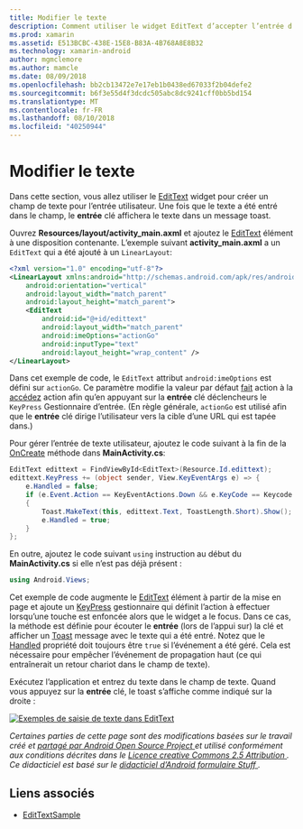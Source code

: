 ```yaml
---
title: Modifier le texte
description: Comment utiliser le widget EditText d’accepter l’entrée d’utilisateur.
ms.prod: xamarin
ms.assetid: E513BCBC-438E-15E8-B83A-4B768A8E8B32
ms.technology: xamarin-android
author: mgmclemore
ms.author: mamcle
ms.date: 08/09/2018
ms.openlocfilehash: bb2cb13472e7e17eb1b0438ed67033f2b04defe2
ms.sourcegitcommit: b6f3e55d4f3dcdc505abc8dc9241cff0bb5bd154
ms.translationtype: MT
ms.contentlocale: fr-FR
ms.lasthandoff: 08/10/2018
ms.locfileid: "40250944"
---
```

# <a name="edit-text"></a>Modifier le texte

Dans cette section, vous allez utiliser le [EditText](https://developer.xamarin.com/api/type/Android.Widget.EditText/) widget pour créer un champ de texte pour l’entrée utilisateur. Une fois que le texte a été entré dans le champ, le **entrée** clé affichera le texte dans un message toast.

Ouvrez **Resources/layout/activity_main.axml** et ajoutez le [EditText](https://developer.xamarin.com/api/type/Android.Widget.EditText/) élément à une disposition contenante. L’exemple suivant **activity_main.axml** a un `EditText` qui a été ajouté à un `LinearLayout`:

```xml
<?xml version="1.0" encoding="utf-8"?>
<LinearLayout xmlns:android="http://schemas.android.com/apk/res/android"
    android:orientation="vertical"
    android:layout_width="match_parent"
    android:layout_height="match_parent">
    <EditText
        android:id="@+id/edittext"
        android:layout_width="match_parent"
        android:imeOptions="actionGo"
        android:inputType="text"
        android:layout_height="wrap_content" />
</LinearLayout>
```

Dans cet exemple de code, le `EditText` attribut `android:imeOptions` est défini sur `actionGo`. Ce paramètre modifie la valeur par défaut [fait](https://developer.android.com/reference/android/view/inputmethod/EditorInfo#IME_ACTION_DONE) action à la [accédez](https://developer.android.com/reference/android/view/inputmethod/EditorInfo#IME_ACTION_GO) action afin qu’en appuyant sur la **entrée** clé déclencheurs le `KeyPress` Gestionnaire d’entrée.
(En règle générale, `actionGo` est utilisé afin que le **entrée** clé dirige l’utilisateur vers la cible d’une URL qui est tapée dans.)

Pour gérer l’entrée de texte utilisateur, ajoutez le code suivant à la fin de la [OnCreate](https://developer.xamarin.com/api/member/Android.App.Activity.OnCreate/) méthode dans **MainActivity.cs**:

```csharp
EditText edittext = FindViewById<EditText>(Resource.Id.edittext);
edittext.KeyPress += (object sender, View.KeyEventArgs e) => {
    e.Handled = false;
    if (e.Event.Action == KeyEventActions.Down && e.KeyCode == Keycode.Enter) 
    {
        Toast.MakeText(this, edittext.Text, ToastLength.Short).Show();
        e.Handled = true;
    }
};
```

En outre, ajoutez le code suivant `using` instruction au début du **MainActivity.cs** si elle n’est pas déjà présent :

```csharp
using Android.Views;
```

Cet exemple de code augmente le [EditText](https://developer.xamarin.com/api/type/Android.Widget.EditText/) élément à partir de la mise en page et ajoute un [KeyPress](https://developer.xamarin.com/api/event/Android.Views.View.KeyPress/) gestionnaire qui définit l’action à effectuer lorsqu’une touche est enfoncée alors que le widget a le focus. Dans ce cas, la méthode est définie pour écouter le **entrée** (lors de l’appui sur) la clé et afficher un [Toast](https://developer.xamarin.com/api/type/Android.Widget.Toast/) message avec le texte qui a été entré. Notez que le [Handled](https://developer.xamarin.com/api/property/Android.Views.View+KeyEventArgs.Handled/) propriété doit toujours être `true` si l’événement a été géré. Cela est nécessaire pour empêcher l’événement de propagation haut (ce qui entraînerait un retour chariot dans le champ de texte).

Exécutez l’application et entrez du texte dans le champ de texte. Quand vous appuyez sur la **entrée** clé, le toast s’affiche comme indiqué sur la droite :

[![Exemples de saisie de texte dans EditText](edit-text-images/edit-text-sml.png)](edit-text-images/edit-text.png#lightbox)

*Certaines parties de cette page sont des modifications basées sur le travail créé et* [ *partagé par Android Open Source Project* ](http://code.google.com/policies.html) *et utilisé conformément aux conditions décrites dans le* [ *Licence creative Commons 2.5 Attribution* ](http://creativecommons.org/licenses/by/2.5/) *. Ce didacticiel est basé sur le* [ *didacticiel d’Android formulaire Stuff* ](http://developer.android.com/resources/tutorials/views/hello-formstuff.html) *.*


## <a name="related-links"></a>Liens associés

- [EditTextSample](https://developer.xamarin.com/samples/monodroid/UserInterface/EditTextSample/)
